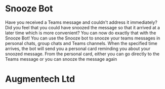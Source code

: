 # Snooze Bot

Have you received a Teams message and couldn't address it immediately? Did you feel that you could have snoozed the message so that it arrived at a later time which is more convenient? You can now do exactly that with the Snooze Bot! You can use the Snooze bot to snooze your teams messages in personal chats, group chats and Teams channels. When the specified time arrives,  the bot will send you a personal card reminding you about your snoozed message. From the personal card, either you can go directly to the Teams message or you can snooze the message again

# Augmentech Ltd

